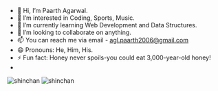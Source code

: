 - 👋 Hi, I’m Paarth Agarwal.
- 👀 I’m interested in Coding, Sports, Music.
- 🌱 I’m currently learning Web Development and Data Structures.
- 💞️ I’m looking to collaborate on anything.
- 📫 You can reach me via email - agl.paarth2006@gmail.com
- 😄 Pronouns: He, Him, His.
- ⚡ Fun fact: Honey never spoils-you could eat 3,000-year-old honey!
- 
![shinchan](https://media.giphy.com/media/jOV609ljhCAK1tba6u/giphy.gif)
![shinchan](https://media.giphy.com/media/eNvPo1OAXVpZsSIUXU/giphy.gif)
